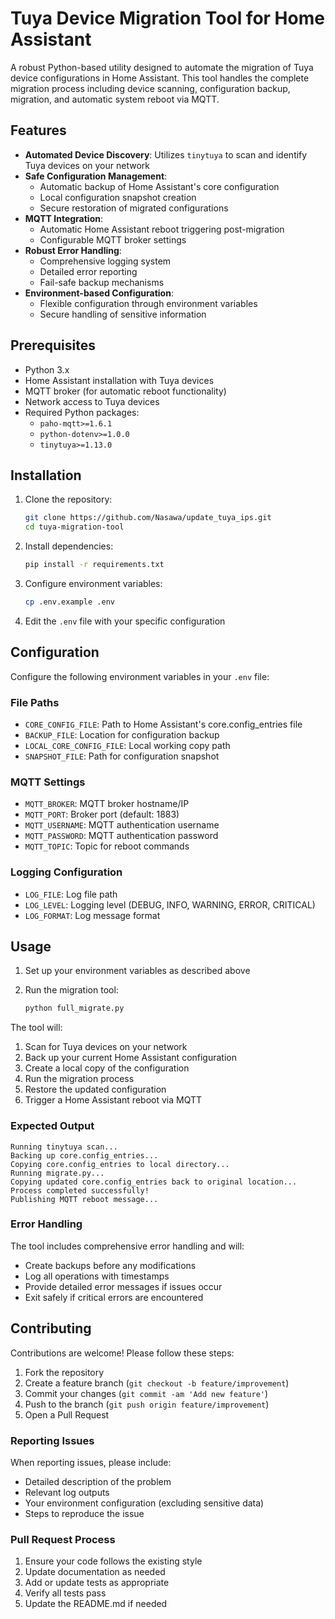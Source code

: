 # Tuya Device Migration Tool for Home Assistant

A robust Python-based utility designed to automate the migration of Tuya device configurations in Home Assistant. This tool handles the complete migration process including device scanning, configuration backup, migration, and automatic system reboot via MQTT.

## Features

- **Automated Device Discovery**: Utilizes `tinytuya` to scan and identify Tuya devices on your network
- **Safe Configuration Management**:
  - Automatic backup of Home Assistant's core configuration
  - Local configuration snapshot creation
  - Secure restoration of migrated configurations
- **MQTT Integration**:
  - Automatic Home Assistant reboot triggering post-migration
  - Configurable MQTT broker settings
- **Robust Error Handling**:
  - Comprehensive logging system
  - Detailed error reporting
  - Fail-safe backup mechanisms
- **Environment-based Configuration**:
  - Flexible configuration through environment variables
  - Secure handling of sensitive information

## Prerequisites

- Python 3.x
- Home Assistant installation with Tuya devices
- MQTT broker (for automatic reboot functionality)
- Network access to Tuya devices
- Required Python packages:
  - `paho-mqtt>=1.6.1`
  - `python-dotenv>=1.0.0`
  - `tinytuya>=1.13.0`

## Installation

1. Clone the repository:
   ```bash
   git clone https://github.com/Nasawa/update_tuya_ips.git
   cd tuya-migration-tool
   ```

2. Install dependencies:
   ```bash
   pip install -r requirements.txt
   ```

3. Configure environment variables:
   ```bash
   cp .env.example .env
   ```

4. Edit the `.env` file with your specific configuration

## Configuration

Configure the following environment variables in your `.env` file:

### File Paths
- `CORE_CONFIG_FILE`: Path to Home Assistant's core.config_entries file
- `BACKUP_FILE`: Location for configuration backup
- `LOCAL_CORE_CONFIG_FILE`: Local working copy path
- `SNAPSHOT_FILE`: Path for configuration snapshot

### MQTT Settings
- `MQTT_BROKER`: MQTT broker hostname/IP
- `MQTT_PORT`: Broker port (default: 1883)
- `MQTT_USERNAME`: MQTT authentication username
- `MQTT_PASSWORD`: MQTT authentication password
- `MQTT_TOPIC`: Topic for reboot commands

### Logging Configuration
- `LOG_FILE`: Log file path
- `LOG_LEVEL`: Logging level (DEBUG, INFO, WARNING, ERROR, CRITICAL)
- `LOG_FORMAT`: Log message format

## Usage

1. Set up your environment variables as described above

2. Run the migration tool:
   ```bash
   python full_migrate.py
   ```

The tool will:
1. Scan for Tuya devices on your network
2. Back up your current Home Assistant configuration
3. Create a local copy of the configuration
4. Run the migration process
5. Restore the updated configuration
6. Trigger a Home Assistant reboot via MQTT

### Expected Output

```
Running tinytuya scan...
Backing up core.config_entries...
Copying core.config_entries to local directory...
Running migrate.py...
Copying updated core.config_entries back to original location...
Process completed successfully!
Publishing MQTT reboot message...
```

### Error Handling

The tool includes comprehensive error handling and will:
- Create backups before any modifications
- Log all operations with timestamps
- Provide detailed error messages if issues occur
- Exit safely if critical errors are encountered

## Contributing

Contributions are welcome! Please follow these steps:

1. Fork the repository
2. Create a feature branch (`git checkout -b feature/improvement`)
3. Commit your changes (`git commit -am 'Add new feature'`)
4. Push to the branch (`git push origin feature/improvement`)
5. Open a Pull Request

### Reporting Issues

When reporting issues, please include:
- Detailed description of the problem
- Relevant log outputs
- Your environment configuration (excluding sensitive data)
- Steps to reproduce the issue

### Pull Request Process

1. Ensure your code follows the existing style
2. Update documentation as needed
3. Add or update tests as appropriate
4. Verify all tests pass
5. Update the README.md if needed
